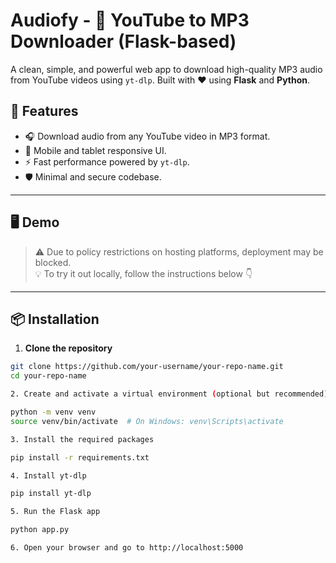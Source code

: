 # Audiofy - 🎵 YouTube to MP3 Downloader (Flask-based)

A clean, simple, and powerful web app to download high-quality MP3 audio from YouTube videos using `yt-dlp`. Built with ❤️ using **Flask** and **Python**.

## 🚀 Features

- 🎧 Download audio from any YouTube video in MP3 format.
- 📱 Mobile and tablet responsive UI.
- ⚡ Fast performance powered by `yt-dlp`.
- 🛡️ Minimal and secure codebase.

---

## 🖥️ Demo

> ⚠️ Due to policy restrictions on hosting platforms, deployment may be blocked.  
> 💡 To try it out locally, follow the instructions below 👇

---

## 📦 Installation

1. **Clone the repository**

```bash
git clone https://github.com/your-username/your-repo-name.git
cd your-repo-name

2. Create and activate a virtual environment (optional but recommended)

python -m venv venv
source venv/bin/activate  # On Windows: venv\Scripts\activate

3. Install the required packages

pip install -r requirements.txt

4. Install yt-dlp

pip install yt-dlp

5. Run the Flask app

python app.py

6. Open your browser and go to http://localhost:5000

